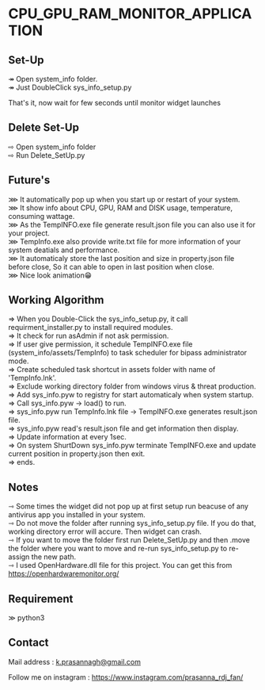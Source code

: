 # CPU_GPU_RAM_MONITOR_APPLICATION

## Set-Up
  ↠ Open system_info folder. <br>
  ↠ Just DoubleClick sys_info_setup.py <br>
  
  That's it, now wait for few seconds until monitor widget launches <br>
  
## Delete Set-Up 
  ⇨ Open system_info folder <br>
  ⇨ Run Delete_SetUp.py <br>
  
## Future's 
  ⋙ It automatically pop up when you start up or restart of your system. <br>
  ⋙ It show info about CPU, GPU, RAM and DISK usage, temperature, consuming wattage. <br>
  ⋙ As the TempINFO.exe file generate result.json file you can also use it for your project. <br>
  ⋙ TempInfo.exe also provide write.txt file for more information of your system deatials and performance. <br>
  ⋙ It automaticaly store the last position and size in property.json file before close, So it can able to open in last position when close. <br>
  ⋙ Nice look animation😁 <br>
  
## Working Algorithm 
  ⇒ When you Double-Click the sys_info_setup.py, it call requirment_installer.py to install required modules. <br>
  ⇒ It check for run asAdmin if not ask permission. <br>
  ⇒ If user give permission, it schedule TempINFO.exe file (system_info/assets/TempInfo) to task scheduler for bipass administrator mode. <br>
  ⇒ Create scheduled task shortcut in assets folder with name of 'TempInfo.lnk'. <br>
  ⇒ Exclude working directory folder from windows virus & threat production. <br>
  ⇒ Add sys_info.pyw to registry for start automaticaly when system startup. <br>
  ⇒ Call sys_info.pyw -> load() to run. <br>
  ⇒ sys_info.pyw run TempInfo.lnk file -> TempINFO.exe generates result.json file. <br>
  ⇒ sys_info.pyw read's result.json file and get information then display. <br>
  ⇒ Update information at every 1sec. <br>
  ⇒ On system ShurtDown sys_info.pyw terminate TempINFO.exe and update current position in property.json then exit. <br>
  ⇒ ends. <br>
  
## Notes
  ⇾ Some times the widget did not pop up at first setup run beacuse of any antivirus app you installed in your system. <br>
  ⇾ Do not move the folder after running sys_info_setup.py file. If you do that, working directory error will accure. Then widget can crash. <br>
  ⇾ If you want to move the folder first run Delete_SetUp.py and then .move the folder where you want to move and re-run sys_info_setup.py to re-assign the new path. <br>
  ⇾ I used OpenHardware.dll file for this project. You can get this from https://openhardwaremonitor.org/ 

## Requirement 
  ≫ python3

## Contact 

Mail address : k.prasannagh@gmail.com

Follow me on instagram : https://www.instagram.com/prasanna_rdj_fan/
